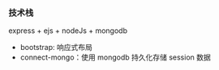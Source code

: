 ### 技术栈

express + ejs + nodeJs + mongodb

- bootstrap: 响应式布局
- connect-mongo：使用 mongodb 持久化存储 session 数据
